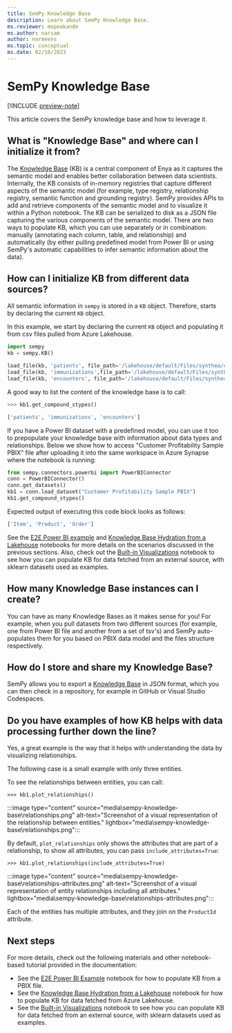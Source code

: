 ```yaml
---
title: SemPy Knowledge Base
description: Learn about SemPy Knowledge Base.
ms.reviewer: mopeakande
ms.author: narsam
author: narmeens
ms.topic: conceptual 
ms.date: 02/10/2023
---
```


# SemPy Knowledge Base

[!INCLUDE [preview-note](../includes/preview-note.md)]

This article covers the SemPy knowledge base and how to leverage it.

## What is "Knowledge Base" and where can I initialize it from?

The [Knowledge Base](sempy-glossary.md#knowledge-base) (KB) is a central component of Enya as it captures the semantic model and enables better collaboration between data scientists. Internally, the KB consists of in-memory registries that capture different aspects of the semantic model (for example, type registry, relationship registry, semantic function and grounding  registry). SemPy provides APIs to add and retrieve components of the semantic model and to visualize it within a Python notebook. The KB can be serialized to disk as a JSON file capturing the various components of the semantic model. There are two ways to populate KB, which you can use separately or in combination: manually (annotating each column, table, and relationship) and automatically (by either pulling predefined model from Power BI or using SemPy's automatic capabilities to infer semantic information about the data).

## How can I initialize KB from different data sources?

All semantic information in `sempy` is stored in a `KB` object. Therefore, starts by declaring the current `KB` object.

In this example, we start by declaring the current `KB` object and populating it from csv files pulled from Azure Lakehouse.

```python
import sempy
kb = sempy.KB()

load_file(kb, 'patients', file_path='/lakehouse/default/Files/synthea/csv/patients.csv')
load_file(kb, 'immunizations',file_path='/lakehouse/default/Files/synthea/csv/immunizations.csv')
load_file(kb, 'encounters', file_path='/lakehouse/default/Files/synthea/csv/encounters.csv')
```

A good way to list the content of the knowledge base is to call:

```python
>>> kb1.get_compound_stypes()
```

```python
['patients', 'immunizations', 'encounters']
```

If you have a Power BI dataset with a predefined model, you can use it too to prepopulate your knowledge base with information about data types and relationships. Below we show how to access "Customer Profitability Sample PBIX" file after uploading it into the same workspace in Azure Synapse where the notebook is running:

```python
from sempy.connectors.powerbi import PowerBIConnector
conn = PowerBIConnector()
conn.get_datasets()
kb1 = conn.load_dataset("Customer Profitability Sample PBIX")
kb1.get_compound_stypes()
```

Expected output of executing this code block looks as follows:

```python
['Item', 'Product', 'Order']
```

See the [E2E Power BI example](e2e-powerbi-example.md) and [Knowledge Base Hydration from a Lakehouse](sempy-kb-hydration-lakehouse.md) notebooks for more details on the scenarios discussed in the previous sections. Also, check out the [Built-in Visualizations](sempy-built-in-visualizations.md) notebook to see how you can populate KB for data fetched from an external source, with sklearn datasets used as examples.

## How many Knowledge Base instances can I create?

You can have as many Knowledge Bases as it makes sense for you! For example, when you pull datasets from two different sources (for example, one from Power BI file and another from a set of tsv's) and SemPy auto-populates them for you based on PBIX data model and the files structure respectively.

## How do I store and share my Knowledge Base?

SemPy allows you to export a [Knowledge Base](sempy-glossary.md#knowledge-base) in JSON format, which you can then check in a repository, for example in GitHub or Visual Studio Codespaces.

## Do you have examples of how KB helps with data processing further down the line?

Yes, a great example is the way that it helps with understanding the data by visualizing relationships.

The following case is a small example with only three entities.

To see the relationships between entities, you can call:

```
>>> kb1.plot_relationships()
```

:::image type="content" source="media\sempy-knowledge-base\relationships.png" alt-text="Screenshot of a visual representation of the relationship between entities." lightbox="media\sempy-knowledge-base\relationships.png":::

By default, `plot_relationships` only shows the attributes that are part of a relationship, to show all attributes, you can pass `include_attributes=True`:

```
>>> kb1.plot_relationships(include_attributes=True)
```

:::image type="content" source="media\sempy-knowledge-base\relationships-attributes.png" alt-text="Screenshot of a visual representation of entity relationships including all attributes." lightbox="media\sempy-knowledge-base\relationships-attributes.png":::

Each of the entities has multiple attributes, and they join on the `ProductId` attribute.

## Next steps

For more details, check out the following materials and other notebook-based tutorial provided in the documentation:

- See the [E2E Power BI Example](e2e-powerbi-example.md) notebook for how to populate KB from a PBIX file.
- See the [Knowledge Base Hydration from a Lakehouse](sempy-kb-hydration-lakehouse.md) notebook for how to populate KB for data fetched from Azure Lakehouse.
- See the [Built-in Visualizations](sempy-built-in-visualizations.md) notebook to see how you can populate KB for data fetched from an external source, with sklearn datasets used as examples.
